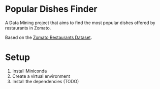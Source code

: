 # Popular Dishes Finder

A Data Mining project that aims to find the most popular dishes offered by restaurants in Zomato.

Based on the [Zomato Restaurants Dataset](https://www.kaggle.com/datasets/abhijitdahatonde/zomato-restaurants-dataset).

# Setup

1. Install Miniconda
2. Create a virtual environment
3. Install the dependencies (TODO)
